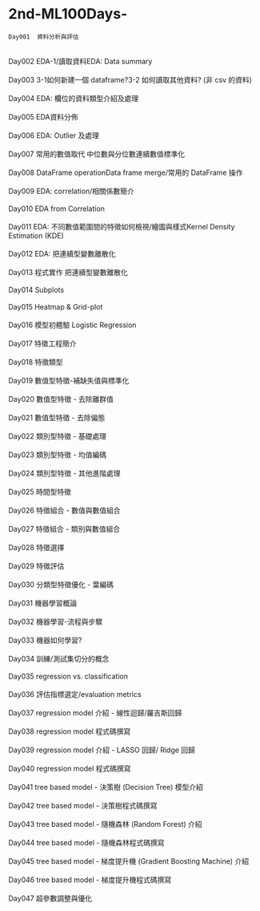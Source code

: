 # 2nd-ML100Days-
	Day001	資料分析與評估					
</br>	Day002	EDA-1/讀取資料EDA: Data summary					
</br>	Day003	3-1如何新建一個 dataframe?3-2 如何讀取其他資料? (非 csv 的資料)					
</br>	Day004	EDA: 欄位的資料類型介紹及處理					
</br>	Day005	EDA資料分佈					
</br>	Day006	EDA: Outlier 及處理					
</br>	Day007	常用的數值取代	中位數與分位數連續數值標準化				
</br>	Day008	DataFrame operationData frame merge/常用的 DataFrame 操作					
</br>	Day009	EDA: correlation/相關係數簡介					
</br>	Day010	EDA from Correlation					
</br>	Day011	EDA: 不同數值範圍間的特徵如何檢視/繪圖與樣式Kernel Density Estimation (KDE)					
</br>	Day012	EDA: 把連續型變數離散化					
</br>	Day013	程式實作 把連續型變數離散化					
</br>	Day014	Subplots					
</br>	Day015	Heatmap & Grid-plot					
</br>	Day016	模型初體驗 Logistic Regression					
</br>	Day017	特徵工程簡介					
</br>	Day018	特徵類型					
</br>	Day019	數值型特徵-補缺失值與標準化					
</br>	Day020	數值型特徵 - 去除離群值					
</br>	Day021	數值型特徵 - 去除偏態					
</br>	Day022	類別型特徵 - 基礎處理					
</br>	Day023	類別型特徵 - 均值編碼					
</br>	Day024	類別型特徵 - 其他進階處理					
</br>	Day025	時間型特徵					
</br>	Day026	特徵組合 - 數值與數值組合					
</br>	Day027	特徵組合 - 類別與數值組合					
</br>	Day028	特徵選擇					
</br>	Day029	特徵評估					
</br>	Day030	分類型特徵優化 - 葉編碼					
</br>	Day031	機器學習概論					
</br>	Day032	機器學習-流程與步驟					
</br>	Day033	機器如何學習?					
</br>	Day034	訓練/測試集切分的概念					
</br>	Day035	regression vs. classification					
</br>	Day036	評估指標選定/evaluation metrics					
</br>	Day037	regression model 介紹 - 線性迴歸/羅吉斯回歸					
</br>	Day038	regression model 程式碼撰寫					
</br>	Day039	regression model 介紹 - LASSO 回歸/ Ridge 回歸					
</br>	Day040	regression model 程式碼撰寫					
</br>	Day041	tree based model - 決策樹 (Decision Tree) 模型介紹					
</br>	Day042	tree based model - 決策樹程式碼撰寫					
</br>	Day043	tree based model - 隨機森林 (Random Forest) 介紹					
</br>	Day044	tree based model - 隨機森林程式碼撰寫					
</br>	Day045	tree based model - 梯度提升機 (Gradient Boosting Machine) 介紹					
</br>	Day046	tree based model - 梯度提升機程式碼撰寫					
</br>	Day047	超參數調整與優化					
